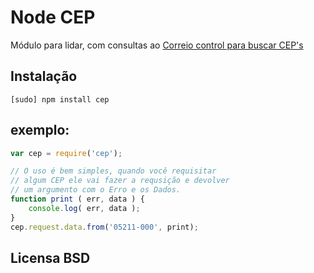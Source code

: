 # Node CEP

Módulo para lidar, com consultas ao [Correio control para buscar CEP's](http://cep.correiocontrol.com.br/)

## Instalação

    [sudo] npm install cep

## exemplo:

``` javascript 
var cep = require('cep');

// O uso é bem simples, quando você requisitar
// algum CEP ele vai fazer a requsição e devolver
// um argumento com o Erro e os Dados.
function print ( err, data ) { 
    console.log( err, data );  
}
cep.request.data.from('05211-000', print);
```

## Licensa BSD
